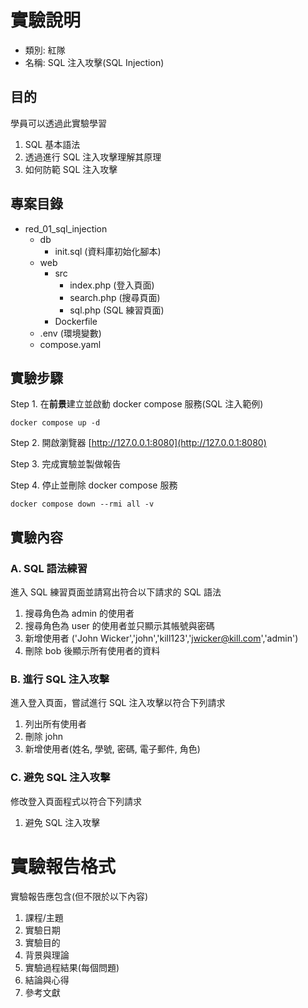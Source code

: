 # 實驗說明
- 類別: 紅隊
- 名稱: SQL 注入攻擊(SQL Injection)

## 目的
學員可以透過此實驗學習
1. SQL 基本語法
2. 透過進行 SQL 注入攻擊理解其原理
3. 如何防範 SQL 注入攻擊

## 專案目錄
- red_01_sql_injection
  - db
    - init.sql (資料庫初始化腳本)
  - web
    - src
      - index.php (登入頁面)
      - search.php (搜尋頁面)
      - sql.php (SQL 練習頁面)
    - Dockerfile
  - .env (環境變數)
  - compose.yaml

## 實驗步驟
Step 1. 在**前景**建立並啟動 docker compose 服務(SQL 注入範例)

```shell
docker compose up -d
```

Step 2. 開啟瀏覽器 [http://127.0.0.1:8080](http://127.0.0.1:8080)

Step 3. 完成實驗並製做報告

Step 4. 停止並刪除 docker compose 服務
```shell
docker compose down --rmi all -v
```

## 實驗內容
### A. SQL 語法練習
進入 SQL 練習頁面並請寫出符合以下請求的 SQL 語法

  1. 搜尋角色為 admin 的使用者 
  2. 搜尋角色為 user 的使用者並只顯示其帳號與密碼
  3. 新增使用者 ('John Wicker','john','kill123','jwicker@kill.com','admin')
  4. 刪除 bob 後顯示所有使用者的資料

### B. 進行 SQL 注入攻擊
進入登入頁面，嘗試進行 SQL 注入攻擊以符合下列請求

  1. 列出所有使用者
  2. 刪除 john
  3. 新增使用者(姓名, 學號, 密碼, 電子郵件, 角色)

### C. 避免 SQL 注入攻擊
修改登入頁面程式以符合下列請求

  1. 避免 SQL 注入攻擊

# 實驗報告格式
實驗報告應包含(但不限於以下內容)

1. 課程/主題
2. 實驗日期
3. 實驗目的
4. 背景與理論
5. 實驗過程結果(每個問題)
6. 結論與心得
8. 參考文獻
